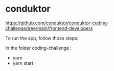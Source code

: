 # conduktor

https://github.com/conduktor/conduktor-coding-challenge/tree/main/frontend-developers

To run the app, follow those steps:

In the folder coding-challenge :

- yarn
- yarn start

